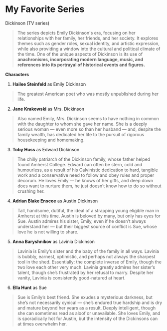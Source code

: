 # My Favorite Series
Dickinson (TV series)
>The series depicts Emily Dickinson's era, focusing on her relationships with her family, her friends, and her society. It explores themes such as gender roles, sexual identity, and artistic expression, while also providing a window into the cultural and political climate of the time. One of the unique aspects of Dickinson is its use of **anachronisms, incorporating modern language, music, and references into its portrayal of historical events and figures.**

**Characters**
1. **Hailee Steinfeld** as Emily Dickinson
> The greatest American poet who was mostly unpublished during her life.

2. **Jane Krakowski** as Mrs. Dickinson
> Also named Emily, Mrs. Dickinson seems to have nothing in common with the daughter to whom she gave her name. She is a deeply serious woman — even more so than her husband — and, despite the family wealth, has dedicated her life to the pursuit of rigorous housekeeping and homemaking.

3. **Toby Huss** as Edward Dickinson
> The chilly patriarch of the Dickinson family, whose father helped found Amherst College. Edward can often be stern, cold and humourless, as a result of his Calvinistic dedication to hard, tangible work and a conservative need to follow and obey rules and proper decorum. He loves Emily — he knows of her gifts, and deep down does want to nurture them, he just doesn’t know how to do so without crushing her.

4. **Adrian Blake Enscoe** as Austin Dickinson
> Tall, handsome, dutiful, the ideal of a strapping young eligible man in Amherst at this time. Austin is beloved by many, but only has eyes for Sue. Austin admires his sister, Emily, even if he doesn’t always understand her — but their biggest source of conflict is Sue, whose love he is not willing to share.

5. **Anna Baryshnikov** as Lavinia Dickinson
> Lavinia is Emily’s sister and the baby of the family in all ways. Lavinia is bubbly, earnest, optimistic, and perhaps not always the sharpest tool in the shed. Essentially: the complete inverse of Emily, though the two love each other very much. Lavinia greatly admires her sister’s talent, though she’s frustrated by her refusal to marry. Despite her vanity, Lavinia is consistently good-natured at heart.

6. **Ella Hunt** as Sue
> Sue is Emily’s best friend. She exudes a mysterious darkness, but she’s not necessarily cynical — she’s endured true hardship and is dry and mature beyond her years as a result. Deeply intelligent, though she can sometimes read as aloof or unavailable. She loves Emily, and is sporadically hot for Austin, but the intensity of the Dickinsons can at times overwhelm her.
